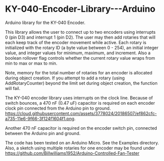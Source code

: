 # KY-040-Encoder-Library---Arduino
Arduino library for the KY-040 Encoder. 

This library allows the user to connect up to two encoders using interrupts 0 (pin D3) and interrupt 1 (pin D2). The user may then add rotaries that will each keep track of the encoder movement while active. Each rotary is initialized with the rotary ID (a byte value between 0 - 254), an initial integer value, and integer values for minimum, maximum, and increment. Also a boolean rollover flag controls whether the current rotary value wraps from min to max or max to min.

Note, memory for the total number of rotaries for an encoder is allocated during object creation. If you attempt to add a rotary (using AddRotaryCounter) beyond the limit set during object creation, the function will fail.

The KY-040 encoder library uses interrupts on the clock line. Because of switch bounces, a 470 nF (0.47 uF) capacitor is required on each encoder clock pin connected from the Arduino pin to ground. https://cloud.githubusercontent.com/assets/3778024/20186507/ef862cfc-a735-11e6-9f66-3f124f1604f1.png.

Another 470 nF capacitor is required on the encoder switch pin, connected between the Arduino pin and ground.

The code has been tested on an Arduino Micro. See the Examples directory. Also, a sketch using multiple rotaries for one encoder may be found under https://github.com/Billwilliams1952/Arduino-Controlled-Fan-Tester

